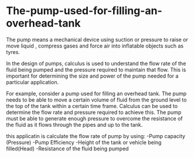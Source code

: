 # The-pump-used-for-filling-an-overhead-tank

The pump means a mechanical device using suction or pressure to raise or move liquid , compress 
gases and force air into inflatable objects such as tyres.


In the design of pumps, calculus is used to understand the flow rate of the fluid being pumped and 
the pressure required to maintain that flow. This is important for determining the size and power 
of the pump needed for a particular application. 

For example, consider a pump used for filling an overhead tank. The pump needs to be able to 
move a certain volume of fluid from the ground level to the top of the tank within a certain time 
frame. Calculus can be used to determine the flow rate and pressure required to achieve this. The 
pump must be able to generate enough pressure to overcome the resistance of the fluid as it flows 
through the pipes and up to the tank.

this applicatin is calculate the flow rate of pump by using:
-Pump capacity (Pressure) 
-Pump Efficiency
-Height of the tank or vehicle being filled(Head)
-Resistance of the fluid being pumped

